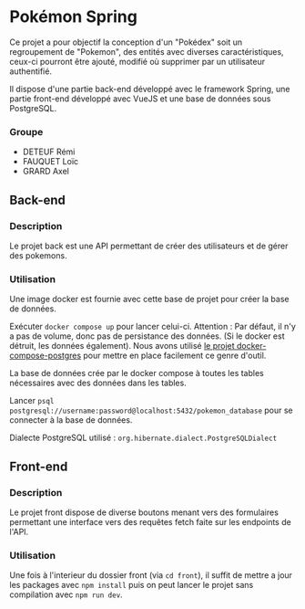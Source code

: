 # Pokémon Spring

Ce projet a pour objectif la conception d'un "Pokédex" soit un regroupement de "Pokemon", des entités avec diverses caractéristiques, ceux-ci pourront être ajouté, modifié où supprimer par un utilisateur authentifié.

Il dispose d'une partie back-end développé avec le framework Spring, une partie front-end développé avec VueJS et une base de données sous PostgreSQL.


### Groupe

- DETEUF Rémi
- FAUQUET Loïc
- GRARD Axel

## Back-end

### Description

Le projet back est une API permettant de créer des utilisateurs et de gérer des pokemons.

### Utilisation

Une image docker est fournie avec cette base de projet pour créer la base de données.

Exécuter `docker compose up` pour lancer celui-ci. Attention : Par défaut, il n'y a pas de volume, donc pas de persistance des données.
(Si le docker est détruit, les données également).
Nous avons utilisé [le projet docker-compose-postgres](https://github.com/felipewom/docker-compose-postgres) pour mettre en place facilement ce genre d'outil.

La base de données crée par le docker compose à toutes les tables nécessaires avec des données dans les tables.

Lancer `psql postgresql://username:password@localhost:5432/pokemon_database` pour se connecter à la base de données.

Dialecte PostgreSQL utilisé : `org.hibernate.dialect.PostgreSQLDialect`

## Front-end

### Description

Le projet front dispose de diverse boutons menant vers des formulaires permettant une interface vers des requêtes fetch faite sur les endpoints de l'API.

### Utilisation

Une fois à l'interieur du dossier front (via `cd front`), il suffit de mettre a jour les packages avec `npm install` puis on peut lancer le projet sans compilation avec `npm run dev`.